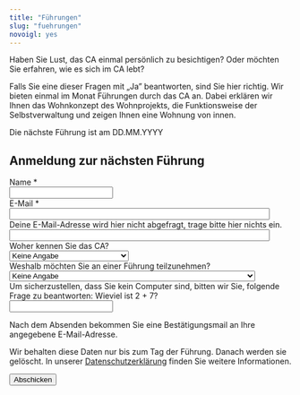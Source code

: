 ```yaml
---
title: "Führungen"
slug: "fuehrungen"
novoigl: yes
---
```


<form action="/fuehrungen/send.php" method="post" accept-charset="utf-8">
<p>Haben Sie Lust, das CA einmal persönlich zu besichtigen? Oder möchten Sie erfahren, wie es sich im CA lebt?

Falls Sie eine dieser Fragen mit „Ja” beantworten, sind Sie hier richtig. Wir bieten einmal im Monat Führungen durch das CA an.
Dabei erklären wir Ihnen das Wohnkonzept des Wohnprojekts, die Funktionsweise der Selbstverwaltung und zeigen Ihnen eine Wohnung von innen.

Die nächste Führung ist am DD.MM.YYYY</p>

<h2>Anmeldung zur nächsten Führung</h2>
<div class="field">
    <label class="label" for="full_name">Name *</label>
	<div class="control has-icons-left">
        <input type="text" name="full_name" value="" class="input required" maxlength="100" required/>
        <span class="icon is-small is-left">
            <i class="icon-user"></i>
        </span>
    </div>
</div>
<div class="field">
    <label class="label" for="email">E-Mail *</label>
    <div class="control has-icons-left">
        <input type="email" name="email" value="" class="input required email"
            id="email" size="55" required/>
        <span class="icon is-small is-left">
            <i class="icon-mail-alt"></i>
        </span>
    </div>
</div> 
<!-- Schutz vor der Benutzung des Formulars mit Computern. Es ist wird nicht angezeigt. -->
<div class="field extra-field">
    <label class="label" for="mail">Deine E-Mail-Adresse wird hier nicht
    abgefragt, trage bitte hier nichts ein.</label>
    <div class="control has-icons-left">
        <input type="email" name="mail" value="" class="input email"
            id="mail" size="55"/>
    </div>
</div>
<div class="field">
    <label class="label" for="fromWhere">Woher kennen Sie das CA?</label>
    <div class="control">
        <div class="select">
            <select name="fromWhere">
                <option>Keine Angabe</option>>
                <option>Website</option>
                <option>Instagram</option>
                <option>Zeitung</option>
                <option>Fernsehen</option>
                <option>Von Menschen, die dort wohnen</option>
                <option>Sonstiges</option>
            </select>
        </div>
    </div>
</div>
<div class="field">
    <label class="label" for="interest">Weshalb möchten Sie an einer Führung teilzunehmen?</label>
    <div class="control">
        <div class="select">
            <select name="interest">
                <option>Keine Angabe</option>>
                <option>Ich habe Interesse an Selbstverwaltung</option>
                <option>Ich habe Interesse an ökologischem Bauen und Wohnen</option>
                <option>Ich möchte eventuell selbst einziehen</option>
                <option>Ich möchte eventuell in das CA investieren als nachhaltige Geldanlage</option>
                <option>Sonstiges</option>
            </select>
        </div>
    </div>
</div>
<div class="field">
    <label class="label" for="spam_protection">Um sicherzustellen, dass Sie kein
    Computer sind, bitten wir Sie, folgende Frage zu beantworten: Wieviel ist
    2 + 7? </label>
    <div class="spam_protection">
        <input class="input" type="text" placeholder="" maxlength="10" name="spam_protection">
    </div>
</div>
<p>Nach dem Absenden bekommen Sie eine Bestätigungsmail an Ihre angegebene E-Mail-Adresse.</p>
<p>Wir behalten diese Daten nur bis zum Tag der Führung. Danach werden sie gelöscht. In unserer <a href="https://collegiumacademicum.de/datenschutz/">Datenschutzerklärung</a> finden Sie weitere Informationen.</p>

<div class="field">
    <div class="control">
        <label class="sr-only" for="submit"></label>
          <input type="hidden" name="language" value="de">
        <input type="submit" name="submit" value="Abschicken" class="button is-link" id="submit">
    </div>
</div>

</form>